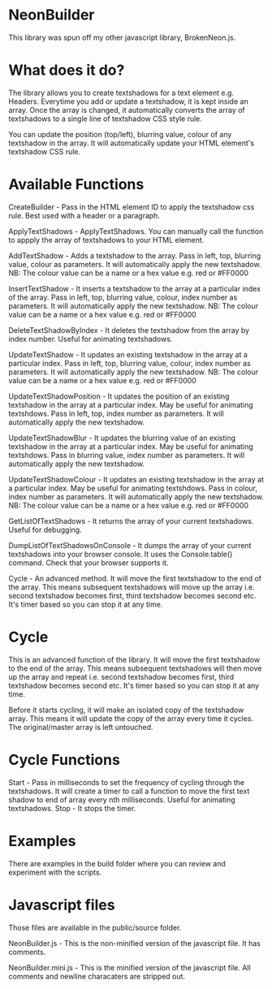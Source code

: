 # NeonBuilder

This library was spun off my other javascript library, BrokenNeon.js.

# What does it do?
The library allows you to create textshadows for a text element e.g. Headers. Everytime you add or update a textshadow, it is kept inside an array. Once the array is changed, it automatically converts the array of textshadows to a single line of textshadow CSS style rule.

You can update the position (top/left), blurring value, colour of any textshadow in the array. It will automatically update your HTML element's textshadow CSS rule.

# Available Functions

CreateBuilder - Pass in the HTML element ID to apply the textshadow css rule. Best used with a header or a paragraph.

ApplyTextShadows - ApplyTextShadows. You can manually call the function to appply the array of textshadows to your HTML element.

AddTextShadow - Adds a textshadow to the array. Pass in left, top, blurring value, colour as parameters. It will automatically apply the new textshadow. NB: The colour value can be a name or a hex value e.g. red or #FF0000

InsertTextShadow - It inserts a textshadow to the array at a particular index of the array. Pass in left, top, blurring value, colour, index number as parameters. It will automatically apply the new textshadow. NB: The colour value can be a name or a hex value e.g. red or #FF0000

DeleteTextShadowByIndex - It deletes the textshadow from the array by index number. Useful for animating textshadows.

UpdateTextShadow - It updates an existing textshadow in the array at a particular index. Pass in left, top, blurring value, colour, index number as parameters. It will automatically apply the new textshadow. NB: The colour value can be a name or a hex value e.g. red or #FF0000

UpdateTextShadowPosition - It updates the position of an existing textshadow in the array at a particular index. May be useful for animating textshdows. Pass in left, top, index number as parameters. It will automatically apply the new textshadow.

UpdateTextShadowBlur - It updates the blurring value of an existing textshadow in the array at a particular index. May be useful for animating textshdows. Pass in blurring value, index number as parameters. It will automatically apply the new textshadow.

UpdateTextShadowColour - It updates an existing textshadow in the array at a particular index. May be useful for animating textshdows. Pass in colour, index number as parameters. It will automatically apply the new textshadow. NB: The colour value can be a name or a hex value e.g. red or #FF0000

GetListOfTextShadows - It returns the array of your current textshadows. Useful for debugging.

DumpListOfTextShadowsOnConsole - It dumps the array of your current textshadows into your browser console. It uses the Console.table() command. Check that your browser supports it.

Cycle - An advanced method. It will move the first textshadow to the end of the array. This means subsequent textshadows will move up the array i.e. second textshadow becomes first, third textshadow becomes second etc. It's timer based so you can stop it at any time.

# Cycle

This is an advanced function of the library. It will move the first textshadow to the end of the array. This means subsequent textshadows will then move up the array and repeat i.e. second textshadow becomes first, third textshadow becomes second etc. It's timer based so you can stop it at any time.

Before it starts cycling, it will make an isolated copy of the textshadow array. This means it will update the copy of the array every time it cycles. The original/master array is left untouched.

# Cycle Functions

Start - Pass in milliseconds to set the frequency of cycling through the textshadows. It will create a timer to call a function to move the first text shadow to end of array every nth milliseconds. Useful for animating textshadows.
Stop - It stops the timer.

# Examples

There are examples in the build folder where you can review and experiment with the scripts.

# Javascript files
Those files are available in the public/source folder.

NeonBuilder.js - This is the non-minified version of the javascript file. It has comments.

NeonBuilder.mini.js - This is the minified version of the javascript file. All comments and newline characaters are stripped out.

